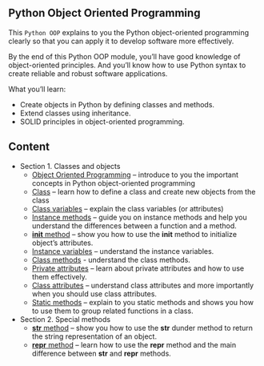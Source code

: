 ## Python Object Oriented Programming

This `Python OOP` explains to you the Python object-oriented programming clearly so that you can apply it to develop software more effectively.

By the end of this Python OOP module, you’ll have good knowledge of object-oriented principles. And you’ll know how to use Python syntax to create reliable and robust software applications.

What you’ll learn:
- Create objects in Python by defining classes and methods.
- Extend classes using inheritance.
- SOLID principles in object-oriented programming.

## Content
- Section 1. Classes and objects
  - [Object Oriented Programming]() – introduce to you the important concepts in Python object-oriented programming
  - [Class]() – learn how to define a class and create new objects from the class
  - [Class variables]() – explain the class variables (or attributes)
  - [Instance methods]() – guide you on instance methods and help you understand the differences between a function and a method.
  - [__init__ method]() – show you how to use the __init__ method to initialize object’s attributes.
  - [Instance variables]() – understand the instance variables.
  - [Class methods]() - understand the class methods.
  - [Private attributes]() – learn about private attributes and how to use them effectively.
  - [Class attributes]() – understand class attributes and more importantly when you should use class attributes.
  - [Static methods]() – explain to you static methods and shows you how to use them to group related functions in a class.
- Section 2. Special methods
  - [__str__ method]() – show you how to use the __str__ dunder method to return the string representation of an object.
  - [__repr__ method]() – learn how to use the __repr__ method and the main difference between __str__ and __repr__ methods.